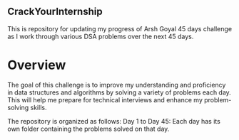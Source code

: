## CrackYourInternship
This is repository for updating my progress of Arsh Goyal 45 days challenge as I work through various DSA problems over the next 45 days.
# Overview
The goal of this challenge is to improve my understanding and proficiency in data structures and algorithms by solving a variety of problems each day. This will help me prepare for technical interviews and enhance my problem-solving skills.

The repository is organized as follows: Day 1 to Day 45: Each day has its own folder containing the problems solved on that day.
